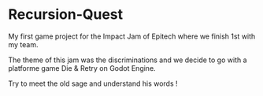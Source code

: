 # Recursion-Quest

My first game project for the Impact Jam of Epitech where we finish 1st with my team.

The theme of this jam was the discriminations and we decide to go with a platforme game Die & Retry on Godot Engine.

Try to meet the old sage and understand his words !
